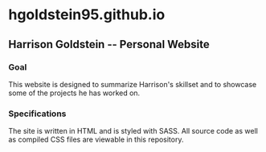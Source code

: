 # hgoldstein95.github.io

## Harrison Goldstein -- Personal Website

### Goal

This website is designed to summarize Harrison's skillset and to showcase some of the projects he has worked on.

### Specifications

The site is written in HTML and is styled with SASS. All source code as well as compiled CSS files are viewable in this repository.
